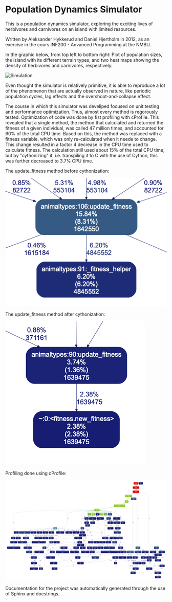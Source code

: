 # Population Dynamics Simulator

This is a population dynamics simulator, exploring the exciting lives of herbivores and carnivores on an island with limited resources. 

Written by Aleksander Hykkerud and Daniel Hjertholm in 2012, as an exercise in the cours INF200 - Anvanced Programming at the NMBU. 

In the graphic below, from top left to bottom right: Plot of population sizes, the island with its different terrain types, and two heat maps showing the density of herbivores and carnivores, respectively. 

![Simulation](https://github.com/danhje/population-dynamics-simulator/blob/master/presentation/Example.gif?raw=true)

Even thought the simulator is relatively primitive, it is able to reproduce a lot of the phenomenon that are actually observed in nature, like periodic population cycles, lag effects and the overshoot-and-collapse effect.

The course in which this simulator was develiped focused on unit testing and performance optimization. Thus, almost every method is regorously tested. Optimization of code was done by fist profiling with cProfile. This revealed that a single method, the method that calculated and returned the fitness of a given individual, was called 47 million times, and accounted for 60% of the total CPU time. Based on this, the method was replaced with a fitness variable, which was only re-calculated when it neede to change. This change resulted in a factor 4 decrease in the CPU time used to calculate fitness. The calculation still used about 15% of the total CPU time, but by "cythonizing" it, i.e. transpiling it to C with the use of Cython, this was further decreased to 3.7% CPU time.

The update_fitness method before cythonization:

![Before Cython](https://github.com/danhje/population-dynamics-simulator/blob/master/presentation/Before%20cython%20(update_fitness).png?raw=true)

The update_fitness method after cythonization:

![After Cython](https://github.com/danhje/population-dynamics-simulator/blob/master/presentation/After%20cython%20(update_fitness).png?raw=true)

Profiling done using cProfile:

![Profiling done using cProfile](https://github.com/danhje/population-dynamics-simulator/blob/master/presentation/After%20cython.png?raw=true)

Documentation for the project was automatically generated through the use of Sphinx and docstrings.


